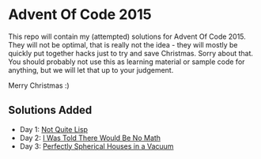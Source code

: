 Advent Of Code 2015
===================

This repo will contain my (attempted) solutions for Advent Of Code 2015. They will not be optimal, that is really not
the idea - they will mostly be quickly put together hacks just to try and save Christmas. Sorry about that. You
should probably not use this as learning material or sample code for anything, but we will let that up to your
judgement.

Merry Christmas :)

Solutions Added
---------------

- Day 1: [Not Quite Lisp](./001/)
- Day 2: [I Was Told There Would Be No Math](./002/)
- Day 3: [Perfectly Spherical Houses in a Vacuum](./003/)
